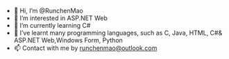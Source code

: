 - 👋 Hi, I’m @RunchenMao
- 👀 I’m interested in ASP.NET Web
- 🌱 I’m currently learning C#
- 💞️ I’ve learnt many programming languages, such as C, Java, HTML, C#& ASP.NET Web,Windows Form, Python
- 📫 Contact with me by runchenmao@outlook.com

<!---
LuciferMRChaos/LuciferMRChaos is a ✨ special ✨ repository because its `README.md` (this file) appears on your GitHub profile.
You can click the Preview link to take a look at your changes.
--->
